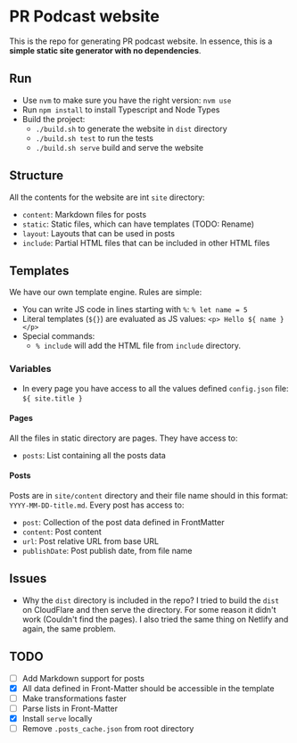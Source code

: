 # PR Podcast website

This is the repo for generating PR podcast website.
In essence, this is a __simple static site generator with no dependencies__.

## Run
- Use `nvm` to make sure you have the right version: `nvm use`
- Run `npm install` to install Typescript and Node Types
- Build the project:
    - `./build.sh` to generate the website in `dist` directory
    - `./build.sh test` to run the tests
    - `./build.sh serve` build and serve the website

## Structure
All the contents for the website are int `site` directory:
- `content`: Markdown files for posts
- `static`: Static files, which can have templates (TODO: Rename)
- `layout`: Layouts that can be used in posts
- `include`: Partial HTML files that can be included in other HTML files

## Templates
We have our own template engine. Rules are simple:
- You can write JS code in lines starting with `%`: `% let name = 5`
- Literal templates (`${}`) are evaluated as JS values: `<p> Hello ${ name }</p>`
- Special commands:
    - `% include` will add the HTML file from `include` directory.

### Variables
- In every page you have access to all the values defined `config.json` file: `${ site.title }`

#### Pages
All the files in static directory are pages. They have access to:
- `posts`: List containing all the posts data

#### Posts
Posts are in `site/content` directory and their file name should in this format: `YYYY-MM-DD-title.md`. Every post has access to:
- `post`: Collection of the post data defined in FrontMatter
- `content`: Post content
- `url`: Post relative URL from base URL
- `publishDate`: Post publish date, from file name

## Issues
- Why the `dist` directory is included in the repo?
I tried to build the `dist` on CloudFlare and then serve the directory. For some reason it didn't work (Couldn't find the pages). I also tried the same thing on Netlify and again, the same problem.

## TODO
- [ ] Add Markdown support for posts
- [X] All data defined in Front-Matter should be accessible in the template
- [ ] Make transformations faster
- [ ] Parse lists in Front-Matter
- [X] Install `serve` locally
- [ ] Remove `.posts_cache.json` from root directory

